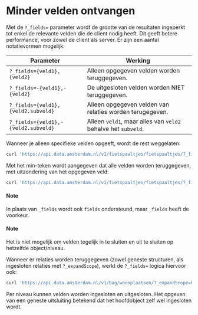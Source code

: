 # Minder velden ontvangen

Met de `?_fields=` parameter wordt de grootte van de resultaten
ingeperkt tot enkel de relevante velden die de client nodig heeft. Dit
geeft betere performance, voor zowel de client als server. Er zijn een
aantal notatievormen mogelijk:

| Parameter                           | Werking                                                       |
| ----------------------------------- | ------------------------------------------------------------- |
| `?_fields={veld1},{veld2}`          | Alleen opgegeven velden worden teruggegeven.                  |
| `?_fields=-{veld1},-{veld2}`        | De uitgesloten velden worden NIET teruggegeven.               |
| `?_fields={veld1},{veld2.subveld}`  | Alleen opgegeven velden van relaties worden terugegeven.      |
| `?_fields={veld1},-{veld2.subveld}` | Alleen `veld1`, maar alles van `veld2` behalve het `subveld`. |

Wanneer je alleen specifieke velden opgeeft, wordt de rest weggelaten:

``` bash
curl 'https://api.data.amsterdam.nl/v1/fietspaaltjes/fietspaaltjes/?_fields=geometry,soortPaaltje'
```

Met het min-teken wordt aangegeven dat alle velden worden teruggegeven,
met uitzondering van het opgegeven veld:

``` bash
curl 'https://api.data.amsterdam.nl/v1/fietspaaltjes/fietspaaltjes/?_fields=-area,-noodzaak'
```

<aside class="note">
<h4 class="title">Note</h4>

In plaats van `_fields` wordt ook `fields` ondersteund, maar `_fields`
heeft de voorkeur.
</aside>

<aside class="note">
<h4 class="title">Note</h4>

Het is niet mogelijk om velden tegelijk in te sluiten en uit te sluiten
op hetzelfde object/niveau.
</aside>

Wanneer er relaties worden teruggegeven (zowel geneste structuren, als
ingesloten relaties met `?_expandScope`), werkt de `?_fields=` logica
hiervoor ook:

``` bash
curl 'https://api.data.amsterdam.nl/v1/bag/woonplaatsen/?_expandScope=heeftDossier.heeftBrondocumenten&_fields=naam,heeftDossier,heeftDossier.heeftBrondocumenten.documentnummer'
```

Per niveau kunnen velden worden ingesloten en uitgesloten. Het opgeven
van een geneste uitsluiting betekend dat het hoofdobject zelf wel
ingesloten wordt.
